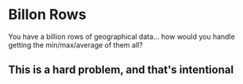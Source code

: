 # Billon Rows

You have a billion rows of geographical data... how would you handle getting the min/max/average of them all?

## This is a hard problem, and that's intentional